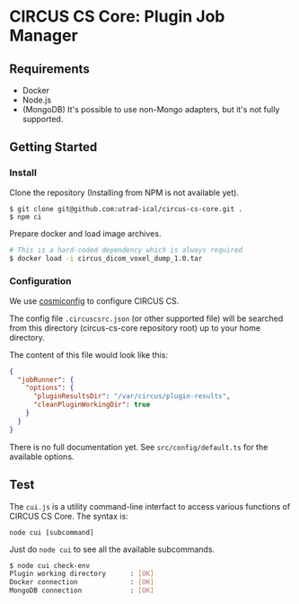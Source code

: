 # CIRCUS CS Core: Plugin Job Manager

## Requirements

- Docker
- Node.js
- (MongoDB) It's possible to use non-Mongo adapters, but it's not fully supported.

## Getting Started

### Install

Clone the repository (Installing from NPM is not available yet).

```
$ git clone git@github.com:utrad-ical/circus-cs-core.git .
$ npm ci
```

Prepare docker and load image archives.

```bash
# This is a hard-coded dependency which is always required
$ docker load -i circus_dicom_voxel_dump_1.0.tar
```

### Configuration

We use [cosmiconfig](https://github.com/davidtheclark/cosmiconfig) to configure CIRCUS CS.

The config file `.circuscsrc.json` (or other supported file) will be searched
from this directory (circus-cs-core repository root) up to your home directory.

The content of this file would look like this:

```json
{
  "jobRunner": {
    "options": {
      "pluginResultsDir": "/var/circus/plugin-results",
      "cleanPluginWorkingDir": true
    }
  }
}
```

There is no full documentation yet.
See `src/config/default.ts` for the available options.

## Test

The `cui.js` is a utility command-line interfact to access
various functions of CIRCUS CS Core. The syntax is:

```
node cui [subcommand]
```

Just do `node cui` to see all the available subcommands.

```bash
$ node cui check-env
Plugin working directory      : [OK]
Docker connection             : [OK]
MongoDB connection            : [OK]
```
